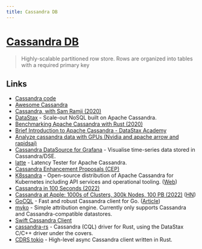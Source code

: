 ```yaml
---
title: Cassandra DB
---
```


# [Cassandra DB](http://cassandra.apache.org/)

> Highly-scalable partitioned row store. Rows are organized into tables with a required primary key

## Links

- [Cassandra code](https://github.com/apache/cassandra)
- [Awesome Cassandra](https://github.com/Anant/awesome-cassandra)
- [Cassandra, with Sam Ramji (2020)](https://overcast.fm/+MqPknNFqU)
- [DataStax](https://www.datastax.com/) - Scale-out NoSQL built on Apache Cassandra.
- [Benchmarking Apache Cassandra with Rust (2020)](https://pkolaczk.github.io/benchmarking-cassandra/)
- [Brief Introduction to Apache Cassandra - DataStax Academy](https://www.datastax.com/dev)
- [Analyze cassandra data with GPUs (Nvidia and apache arrow and rapidsai)](https://github.com/datastax/sstable-to-arrow)
- [Cassandra DataSource for Grafana](https://github.com/HadesArchitect/GrafanaCassandraDatasource) - Visualise time-series data stored in Cassandra/DSE.
- [latte](https://github.com/pkolaczk/latte) - Latency Tester for Apache Cassandra.
- [Cassandra Enhancement Proposals (CEP)](https://cwiki.apache.org/confluence/pages/viewpage.action?pageId=95652201)
- [K8ssandra](https://github.com/k8ssandra/k8ssandra) - Open-source distribution of Apache Cassandra for Kubernetes including API services and operational tooling. ([Web](https://k8ssandra.io/))
- [Cassandra in 100 Seconds (2022)](https://www.youtube.com/watch?v=ziq7FUKpCS8)
- [Cassandra at Apple: 1000s of Clusters, 300k Nodes, 100 PB (2022)](https://twitter.com/erickramirezau/status/1578063811495477248) ([HN](https://news.ycombinator.com/item?id=33124631))
- [GoCQL](https://github.com/gocql/gocql) - Fast and robust Cassandra client for Go. ([Article](https://www.scylladb.com/2022/10/12/a-new-scylladb-go-driver-faster-than-gocql-and-its-rust-counterpart/))
- [myko](https://github.com/rakyll/myko) - Simple attribution engine. Currently only supports Cassandra and Cassandra-compatible datastores.
- [Swift Cassandra Client](https://github.com/apple/swift-cassandra-client)
- [cassandra-rs](https://github.com/Metaswitch/cassandra-rs) - Cassandra (CQL) driver for Rust, using the DataStax C/C++ driver under the covers.
- [CDRS tokio](https://github.com/krojew/cdrs-tokio) - High-level async Cassandra client written in Rust.
